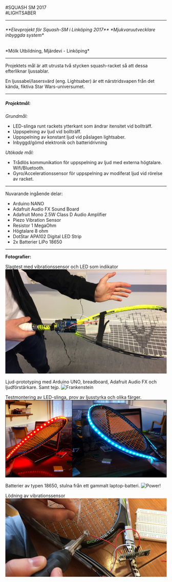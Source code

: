 #SQUASH SM 2017  
#LIGHTSABER

---

<h6>
**Elevprojekt för Squash-SM i Linköping 2017**   
*Mjukvaruutvecklare inbyggda system*  
</h6>
*Mölk Utbildning, Mjärdevi - Linköping*  



---

Projektets mål är att utrusta två stycken squash-racket så att dessa efterliknar ljussablar.

En ljussabel/lasersvärd (eng. Lightsaber) är ett närstridsvapen från det kända, fiktiva Star Wars-universumet.

---
<h5>Projektmål:</h5>  

*Grundmål:*
- LED-slinga runt rackets ytterkant som ändrar itensitet vid bollträff.
- Uppspelning av ljud vid bollträff.
- Uppspelning av konstant ljud vid påslagen lightsaber.
- Inbyggd/gömd elektronik och batteridrivning

*Utökade mål:*
- Trådlös kommunikation för uppspelning av ljud med externa högtalare. Wifi/Bluetooth.
- Gyro/Accelerationssensor för uppspelning av modiferat ljud vid rörelse av racket.

---

Nuvarande ingående delar:
- Arduino NANO
- Adafruit Audio FX Sound Board
- Adafruit Mono 2.5W Class D Audio Amplifier
- Piezo Vibration Sensor
- Resistor 1 MegaOhm
- Högtalare 8 ohm
- DotStar APA102 Digital LED Strip
- 2x Batterier LiPo 18650


---

**Fotografier:**

Slagtest med vibrationssensor och LED som indikator   
![Slagtest](https://raw.githubusercontent.com/GoblinDynamiteer/squash2016/master/Documentation/Photoshop/vibration_test.png)

Ljud-prototyping med Arduino UNO, breadboard, Adafruit Audio FX och ljudförstärkare. Samt tejp.
![Frankenstein](https://raw.githubusercontent.com/GoblinDynamiteer/squash2016/master/Documentation/Photoshop/frankenstein_racket.png)

Testmontering av LED-slinga, prov av ljusstyrka och olika färger.
![darkvslight](https://raw.githubusercontent.com/GoblinDynamiteer/squash2016/master/Documentation/Photoshop/dark_vs_light_export.png)

Batterier av typen 18650, stulna från ett gammalt laptop-batteri.
![Power!](https://raw.githubusercontent.com/GoblinDynamiteer/squash2016/master/Documentation/Photoshop/batteries.png)

Lödning av vibrationssensor  
![Smokez](https://raw.githubusercontent.com/GoblinDynamiteer/squash2016/master/Documentation/Photoshop/soldering.png)
